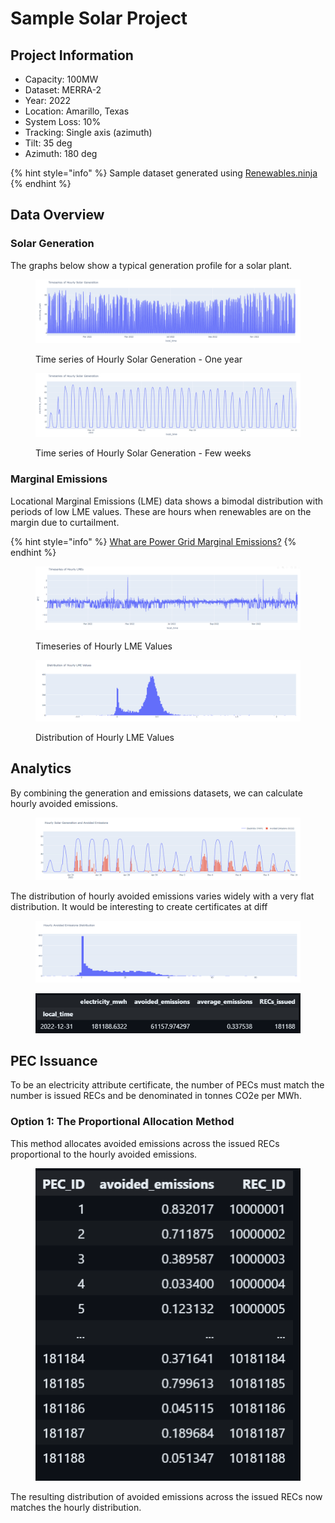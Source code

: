 # Sample Solar Project

## Project Information

* Capacity: 100MW
* Dataset: MERRA-2
* Year: 2022
* Location: Amarillo, Texas
* System Loss: 10%
* Tracking: Single axis (azimuth)
* Tilt: 35 deg
* Azimuth: 180 deg

{% hint style="info" %}
Sample dataset generated using [Renewables.ninja](https://www.renewables.ninja/)
{% endhint %}

## Data Overview

### Solar Generation

The graphs below show a typical generation profile for a solar plant.&#x20;

<figure><img src="../.gitbook/assets/image (50).png" alt=""><figcaption><p>Time series of Hourly Solar Generation - One year</p></figcaption></figure>

<figure><img src="../.gitbook/assets/image (52).png" alt=""><figcaption><p>Time series of Hourly Solar Generation - Few weeks</p></figcaption></figure>

### Marginal Emissions

Locational Marginal Emissions (LME) data shows a bimodal distribution with periods of low LME values. These are hours when renewables are on the margin due to curtailment.&#x20;

{% hint style="info" %}
[What are Power Grid Marginal Emissions?](../faq/what-are-power-grid-marginal-emissions.md)
{% endhint %}

<figure><img src="../.gitbook/assets/image (53).png" alt=""><figcaption><p>Timeseries of Hourly LME Values</p></figcaption></figure>

<figure><img src="../.gitbook/assets/image (54).png" alt=""><figcaption><p>Distribution of Hourly LME Values</p></figcaption></figure>

## Analytics

By combining the generation and emissions datasets, we can calculate hourly avoided emissions.&#x20;

<figure><img src="../.gitbook/assets/image (55).png" alt=""><figcaption></figcaption></figure>

The distribution of hourly avoided emissions varies widely with a very flat distribution. It would be interesting to create certificates at diff

<figure><img src="../.gitbook/assets/image (56).png" alt=""><figcaption></figcaption></figure>

<figure><img src="../.gitbook/assets/image (57).png" alt=""><figcaption></figcaption></figure>

## PEC Issuance

To be an electricity attribute certificate, the number of PECs must match the number is issued RECs and be denominated in tonnes CO2e per MWh.

### Option 1: The Proportional Allocation Method

This method allocates avoided emissions across the issued RECs proportional to the hourly avoided emissions.&#x20;

<figure><img src="../.gitbook/assets/image (58).png" alt=""><figcaption></figcaption></figure>

The resulting distribution of avoided emissions across the issued RECs now matches the hourly distribution.&#x20;
